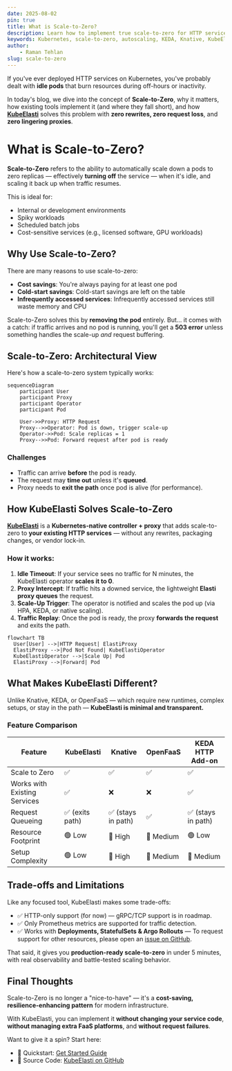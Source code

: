 ```yaml
---
date: 2025-08-02
pin: true
title: What is Scale-to-Zero?
description: Learn how to implement true scale-to-zero for HTTP services in Kubernetes, avoid cold-start failures, and discover how KubeElasti achieves this better than Knative, KEDA, or OpenFaaS.
keywords: Kubernetes, scale-to-zero, autoscaling, KEDA, Knative, KubeElasti, serverless, cost optimization, kubernetes scaling
author: 
    - Raman Tehlan
slug: scale-to-zero
---
```


If you've ever deployed HTTP services on Kubernetes, you've probably dealt with **idle pods** that burn resources during off-hours or inactivity. 

In today's blog, we dive into the concept of **Scale-to-Zero**, why it matters, how existing tools implement it (and where they fall short), and how [**KubeElasti**](https://github.com/truefoundry/KubeElasti) solves this problem with **zero rewrites, zero request loss**, and **zero lingering proxies**.

<!-- more -->

# What is Scale-to-Zero?

**Scale-to-Zero** refers to the ability to automatically scale down a pods to zero replicas — effectively **turning off** the service — when it's idle, and scaling it back up when traffic resumes.

This is ideal for:

- Internal or development environments
- Spiky workloads
- Scheduled batch jobs
- Cost-sensitive services (e.g., licensed software, GPU workloads)



## Why Use Scale-to-Zero?

There are many reasons to use scale-to-zero:

- **Cost savings**: You're always paying for at least one pod
- **Cold-start savings**: Cold-start savings are left on the table
- **Infrequently accessed services**: Infrequently accessed services still waste memory and CPU

Scale-to-Zero solves this by **removing the pod** entirely. But... it comes with a catch: if traffic arrives and no pod is running, you'll get a **503 error** unless something handles the scale-up _and_ request buffering.

## Scale-to-Zero: Architectural View

Here's how a scale-to-zero system typically works:

```mermaid
sequenceDiagram
    participant User
    participant Proxy
    participant Operator
    participant Pod

    User->>Proxy: HTTP Request
    Proxy-->>Operator: Pod is down, trigger scale-up
    Operator->>Pod: Scale replicas = 1
    Proxy-->>Pod: Forward request after pod is ready
```

### Challenges

* Traffic can arrive **before** the pod is ready.
* The request may **time out** unless it's **queued**.
* Proxy needs to **exit the path** once pod is alive (for performance).



## How KubeElasti Solves Scale-to-Zero

[**KubeElasti**](https://github.com/truefoundry/KubeElasti) is a **Kubernetes-native controller + proxy** that adds scale-to-zero to **your existing HTTP services** — without any rewrites, packaging changes, or vendor lock-in.

### How it works:

1. **Idle Timeout**: If your service sees no traffic for N minutes, the KubeElasti operator **scales it to 0**.
2. **Proxy Intercept**: If traffic hits a downed service, the lightweight **Elasti proxy queues** the request.
3. **Scale-Up Trigger**: The operator is notified and scales the pod up (via HPA, KEDA, or native scaling).
4. **Traffic Replay**: Once the pod is ready, the proxy **forwards the request** and exits the path.

```mermaid
flowchart TB
  User[User] -->|HTTP Request| ElastiProxy
  ElastiProxy -->|Pod Not Found| KubeElastiOperator
  KubeElastiOperator -->|Scale Up| Pod
  ElastiProxy -->|Forward| Pod
```


## What Makes KubeElasti Different?

Unlike Knative, KEDA, or OpenFaaS — which require new runtimes, complex setups, or stay in the path — **KubeElasti is minimal and transparent.**

### Feature Comparison

| Feature                      | **KubeElasti** | Knative           | OpenFaaS  | KEDA HTTP Add-on  |
| ---------------------------- | -------------- | ----------------- | --------- | ----------------- |
| Scale to Zero                | ✅              | ✅                 | ✅         | ✅                 |
| Works with Existing Services | ✅              | ❌                 | ❌         | ✅                 |
| Request Queueing             | ✅ (exits path) | ✅ (stays in path) | ✅         | ✅ (stays in path) |
| Resource Footprint           | 🟢 Low         | 🔺 High           | 🔹 Medium | 🟢 Low            |
| Setup Complexity             | 🟢 Low         | 🔺 High           | 🔹 Medium | 🔹 Medium         |


## Trade-offs and Limitations

Like any focused tool, KubeElasti makes some trade-offs:

* ✅ HTTP-only support (for now) — gRPC/TCP support is in roadmap.
* ✅ Only Prometheus metrics are supported for traffic detection.
* ✅ Works with **Deployments, StatefulSets & Argo Rollouts** — To request support for other resources, please open an [issue on GitHub](https://github.com/truefoundry/KubeElasti/issues).

That said, it gives you **production-ready scale-to-zero** in under 5 minutes, with real observability and battle-tested scaling behavior.


## Final Thoughts

Scale-to-Zero is no longer a "nice-to-have" — it's a **cost-saving, resilience-enhancing pattern** for modern infrastructure.

With KubeElasti, you can implement it **without changing your service code**, **without managing extra FaaS platforms**, and **without request failures**.

Want to give it a spin? Start here:

* 🧪 Quickstart: [Get Started Guide](/src/gs-setup/)
* 🧩 Source Code: [KubeElasti on GitHub](https://github.com/truefoundry/KubeElasti)


